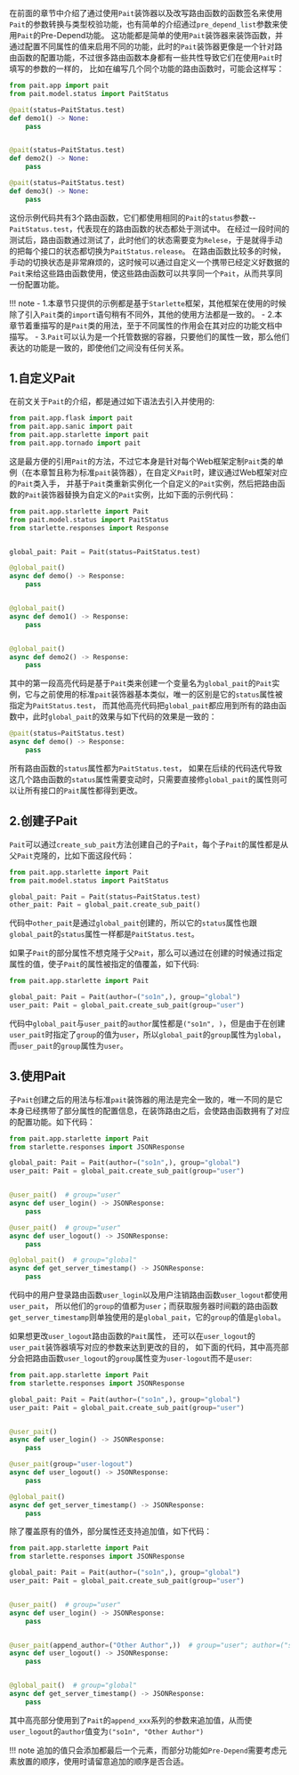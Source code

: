 在前面的章节中介绍了通过使用`Pait`装饰器以及改写路由函数的函数签名来使用`Pait`的参数转换与类型校验功能，也有简单的介绍通过`pre_depend_list`参数来使用`Pait`的Pre-Depend功能。
这功能都是简单的使用`Pait`装饰器来装饰函数，并通过配置不同属性的值来启用不同的功能，此时的`Pait`装饰器更像是一个针对路由函数的配置功能，不过很多路由函数本身都有一些共性导致它们在使用`Pait`时填写的参数的一样的，
比如在编写几个同个功能的路由函数时，可能会这样写：
```Python
from pait.app import pait
from pait.model.status import PaitStatus

@pait(status=PaitStatus.test)
def demo1() -> None:
    pass


@pait(status=PaitStatus.test)
def demo2() -> None:
    pass

@pait(status=PaitStatus.test)
def demo3() -> None:
    pass
```
这份示例代码共有3个路由函数，它们都使用相同的`Pait`的`status`参数--`PaitStatus.test`，代表现在的路由函数的状态都处于测试中。
在经过一段时间的测试后，路由函数通过测试了，此时他们的状态需要变为`Relese`，于是就得手动的把每个接口的状态都切换为`PaitStatus.release`。
在路由函数比较多的时候，手动的切换状态是非常麻烦的，这时候可以通过自定义一个携带已经定义好数据的`Pait`来给这些路由函数使用，使这些路由函数可以共享同一个`Pait`，从而共享同一份配置功能。

!!! note
    - 1.本章节只提供的示例都是基于`Starlette`框架，其他框架在使用的时候除了引入`Pait`类的`import`语句稍有不同外，其他的使用方法都是一致的。
    - 2.本章节着重描写的是`Pait`类的用法，至于不同属性的作用会在其对应的功能文档中描写。
    - 3.`Pait`可以认为是一个托管数据的容器，只要他们的属性一致，那么他们表达的功能是一致的，即使他们之间没有任何关系。

## 1.自定义Pait
在前文关于`Pait`的介绍，都是通过如下语法去引入并使用的:
```Python
from pait.app.flask import pait
from pait.app.sanic import pait
from pait.app.starlette import pait
from pait.app.tornado import pait
```


这是最方便的引用`Pait`的方法，不过它本身是针对每个Web框架定制`Pait`类的单例（在本章暂且称为标准`pait`装饰器），在自定义`Pait`时，建议通过Web框架对应的`Pait`类入手，
并基于`Pait`类重新实例化一个自定义的`Pait`实例，然后把路由函数的`Pait`装饰器替换为自定义的`Pait`实例，比如下面的示例代码：
```py hl_lines="6 8 13 18"
from pait.app.starlette import Pait
from pait.model.status import PaitStatus
from starlette.responses import Response


global_pait: Pait = Pait(status=PaitStatus.test)

@global_pait()
async def demo() -> Response:
    pass


@global_pait()
async def demo1() -> Response:
    pass


@global_pait()
async def demo2() -> Response:
    pass
```
其中的第一段高亮代码是基于`Pait`类来创建一个变量名为`global_pait`的`Pait`实例，它与之前使用的标准`pait`装饰器基本类似，唯一的区别是它的`status`属性被指定为`PaitStatus.test`，
而其他高亮代码把`global_pait`都应用到所有的路由函数中，此时`global_pait`的效果与如下代码的效果是一致的：
```Python
@pait(status=PaitStatus.test)
async def demo() -> Response:
    pass
```
所有路由函数的`status`属性都为`PaitStatus.test`，
如果在后续的代码迭代导致这几个路由函数的`status`属性需要变动时，只需要直接修`global_pait`的属性则可以让所有接口的`Pait`属性都得到更改。

## 2.创建子Pait
`Pait`可以通过`create_sub_pait`方法创建自己的子`Pait`，每个子`Pait`的属性都是从父`Pait`克隆的，比如下面这段代码：
```Python
from pait.app.starlette import Pait
from pait.model.status import PaitStatus

global_pait: Pait = Pait(status=PaitStatus.test)
other_pait: Pait = global_pait.create_sub_pait()
```
代码中`other_pait`是通过`global_pait`创建的，所以它的`status`属性也跟`global_pait`的`status`属性一样都是`PaitStatus.test`。

如果子`Pait`的部分属性不想克隆于父`Pait`，那么可以通过在创建的时候通过指定属性的值，使子`Pait`的属性被指定的值覆盖，如下代码:
```Python
from pait.app.starlette import Pait

global_pait: Pait = Pait(author=("so1n",), group="global")
user_pait: Pait = global_pait.create_sub_pait(group="user")
```
代码中`global_pait`与`user_pait`的`author`属性都是`("so1n", )`，但是由于在创建`user_pait`时指定了`group`的值为`user`，所以`global_pait`的`group`属性为`global`，而`user_pait`的`group`属性为`user`。

## 3.使用Pait
子`Pait`创建之后的用法与标准`pait`装饰器的用法是完全一致的，唯一不同的是它本身已经携带了部分属性的配置信息，在装饰路由之后，会使路由函数拥有了对应的配置功能。如下代码：
```Python
from pait.app.starlette import Pait
from starlette.responses import JSONResponse

global_pait: Pait = Pait(author=("so1n",), group="global")
user_pait: Pait = global_pait.create_sub_pait(group="user")


@user_pait()  # group="user"
async def user_login() -> JSONResponse:
    pass

@user_pait()  # group="user"
async def user_logout() -> JSONResponse:
    pass

@global_pait()  # group="global"
async def get_server_timestamp() -> JSONResponse:
    pass
```
代码中的用户登录路由函数`user_login`以及用户注销路由函数`user_logout`都使用`user_pait`，
所以他们的`group`的值都为`user`；而获取服务器时间戳的路由函数`get_server_timestamp`则单独使用的是`global_pait`，它的`group`的值是`global`。


如果想更改`user_logout`路由函数的`Pait`属性， 还可以在`user_logout`的`user_pait`装饰器填写对应的参数来达到更改的目的，
如下面的代码，其中高亮部分会把路由函数`user_logout`的`group`属性变为`user-logout`而不是`user`:
```py hl_lines="12"
from pait.app.starlette import Pait
from starlette.responses import JSONResponse

global_pait: Pait = Pait(author=("so1n",), group="global")
user_pait: Pait = global_pait.create_sub_pait(group="user")


@user_pait()
async def user_login() -> JSONResponse:
    pass

@user_pait(group="user-logout")
async def user_logout() -> JSONResponse:
    pass

@global_pait()
async def get_server_timestamp() -> JSONResponse:
    pass
```

除了覆盖原有的值外，部分属性还支持追加值，如下代码：
```py hl_lines="13"
from pait.app.starlette import Pait
from starlette.responses import JSONResponse

global_pait: Pait = Pait(author=("so1n",), group="global")
user_pait: Pait = global_pait.create_sub_pait(group="user")


@user_pait()  # group="user"
async def user_login() -> JSONResponse:
    pass


@user_pait(append_author=("Other Author",))  # group="user"; author=("so1n", "Other Author",)
async def user_logout() -> JSONResponse:
    pass


@global_pait()  # group="global"
async def get_server_timestamp() -> JSONResponse:
    pass
```
其中高亮部分使用到了`Pait`的`append_xxx`系列的参数来追加值，从而使`user_logout`的`author`值变为`("so1n", "Other Author")`

!!! note
    追加的值只会添加都最后一个元素，而部分功能如`Pre-Depend`需要考虑元素放置的顺序，使用时请留意追加的顺序是否合适。
